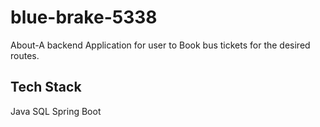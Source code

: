 # blue-brake-5338

About-A backend Application for user to Book bus tickets for the desired routes.

## Tech Stack
Java
SQL
Spring Boot

